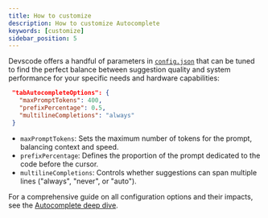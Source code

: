 ```yaml
---
title: How to customize
description: How to customize Autocomplete
keywords: [customize]
sidebar_position: 5
---
```


Devscode offers a handful of parameters in [`config.json`](../reference.md) that can be tuned to find the perfect balance between suggestion quality and system performance for your specific needs and hardware capabilities:

```json title="config.json"
 "tabAutocompleteOptions": {
   "maxPromptTokens": 400,
   "prefixPercentage": 0.5,
   "multilineCompletions": "always"
 }
```

- `maxPromptTokens`: Sets the maximum number of tokens for the prompt, balancing context and speed.
- `prefixPercentage`: Defines the proportion of the prompt dedicated to the code before the cursor.
- `multilineCompletions`: Controls whether suggestions can span multiple lines ("always", "never", or "auto").

For a comprehensive guide on all configuration options and their impacts, see the [Autocomplete deep dive](../customize/deep-dives/autocomplete.md).
